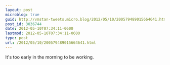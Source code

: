```yaml
---
layout: post
microblog: true
guid: http://vmstan-tweets.micro.blog/2012/05/10/200579489015664641.html
post_id: 3036744
date: 2012-05-10T07:34:11-0600
lastmod: 2012-05-10T07:34:11-0600
type: post
url: /2012/05/10/200579489015664641.html
---
```

It's too early in the morning to be working.
